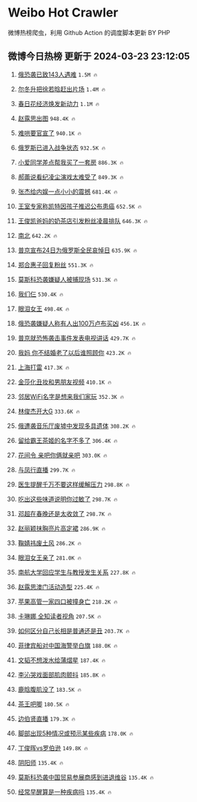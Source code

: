 # Weibo Hot Crawler 



微博热榜爬虫，利用 Github Action 的调度脚本更新 BY PHP 


## 微博今日热榜 更新于 2024-03-23 23:12:05 
1. [俄恐袭已致143人遇难](https://s.weibo.com/weibo?q=%23%E4%BF%84%E6%81%90%E8%A2%AD%E5%B7%B2%E8%87%B4143%E4%BA%BA%E9%81%87%E9%9A%BE%23&t=31&band_rank=1&Refer=top) `1.5M 🔥` 

1. [尔冬升把徐若晗赶出片场](https://s.weibo.com/weibo?q=%23%E5%B0%94%E5%86%AC%E5%8D%87%E6%8A%8A%E5%BE%90%E8%8B%A5%E6%99%97%E8%B5%B6%E5%87%BA%E7%89%87%E5%9C%BA%23&t=31&band_rank=2&Refer=top) `1.4M 🔥` 

1. [春日花经济焕发新动力](https://s.weibo.com/weibo?q=%23%E6%98%A5%E6%97%A5%E8%8A%B1%E7%BB%8F%E6%B5%8E%E7%84%95%E5%8F%91%E6%96%B0%E5%8A%A8%E5%8A%9B%23&t=31&band_rank=3&Refer=top) `1.1M 🔥` 

1. [赵露思出图](https://s.weibo.com/weibo?q=%E8%B5%B5%E9%9C%B2%E6%80%9D%E5%87%BA%E5%9B%BE&t=31&band_rank=4&Refer=top) `948.4K 🔥` 

1. [难哄要官宣了](https://s.weibo.com/weibo?q=%23%E9%9A%BE%E5%93%84%E8%A6%81%E5%AE%98%E5%AE%A3%E4%BA%86%23&t=31&band_rank=5&Refer=top) `940.1K 🔥` 

1. [俄罗斯已进入战争状态](https://s.weibo.com/weibo?q=%23%E4%BF%84%E7%BD%97%E6%96%AF%E5%B7%B2%E8%BF%9B%E5%85%A5%E6%88%98%E4%BA%89%E7%8A%B6%E6%80%81%23&t=31&band_rank=6&Refer=top) `932.5K 🔥` 

1. [小爱同学差点帮我买了一套房](https://s.weibo.com/weibo?q=%23%E5%B0%8F%E7%88%B1%E5%90%8C%E5%AD%A6%E5%B7%AE%E7%82%B9%E5%B8%AE%E6%88%91%E4%B9%B0%E4%BA%86%E4%B8%80%E5%A5%97%E6%88%BF%23&t=31&band_rank=7&Refer=top) `886.3K 🔥` 

1. [郝蕾说看纪凌尘演戏太难受了](https://s.weibo.com/weibo?q=%23%E9%83%9D%E8%95%BE%E8%AF%B4%E7%9C%8B%E7%BA%AA%E5%87%8C%E5%B0%98%E6%BC%94%E6%88%8F%E5%A4%AA%E9%9A%BE%E5%8F%97%E4%BA%86%23&t=31&band_rank=8&Refer=top) `849.3K 🔥` 

1. [张杰给内娱一点小小的震撼](https://s.weibo.com/weibo?q=%23%E5%BC%A0%E6%9D%B0%E7%BB%99%E5%86%85%E5%A8%B1%E4%B8%80%E7%82%B9%E5%B0%8F%E5%B0%8F%E7%9A%84%E9%9C%87%E6%92%BC%23&t=31&band_rank=9&Refer=top) `681.4K 🔥` 

1. [王室专家称凯特因孩子推迟公布患癌](https://s.weibo.com/weibo?q=%23%E7%8E%8B%E5%AE%A4%E4%B8%93%E5%AE%B6%E7%A7%B0%E5%87%AF%E7%89%B9%E5%9B%A0%E5%AD%A9%E5%AD%90%E6%8E%A8%E8%BF%9F%E5%85%AC%E5%B8%83%E6%82%A3%E7%99%8C%23&t=31&band_rank=10&Refer=top) `652.5K 🔥` 

1. [王俊凯爸妈的奶茶店引发粉丝凌晨排队](https://s.weibo.com/weibo?q=%23%E7%8E%8B%E4%BF%8A%E5%87%AF%E7%88%B8%E5%A6%88%E7%9A%84%E5%A5%B6%E8%8C%B6%E5%BA%97%E5%BC%95%E5%8F%91%E7%B2%89%E4%B8%9D%E5%87%8C%E6%99%A8%E6%8E%92%E9%98%9F%23&t=31&band_rank=11&Refer=top) `646.3K 🔥` 

1. [南北](https://s.weibo.com/weibo?q=%E5%8D%97%E5%8C%97&t=31&band_rank=12&Refer=top) `642.2K 🔥` 

1. [普京宣布24日为俄罗斯全民哀悼日](https://s.weibo.com/weibo?q=%23%E6%99%AE%E4%BA%AC%E5%AE%A3%E5%B8%8324%E6%97%A5%E4%B8%BA%E4%BF%84%E7%BD%97%E6%96%AF%E5%85%A8%E6%B0%91%E5%93%80%E6%82%BC%E6%97%A5%23&t=31&band_rank=13&Refer=top) `635.9K 🔥` 

1. [郑合惠子回复粉丝](https://s.weibo.com/weibo?q=%23%E9%83%91%E5%90%88%E6%83%A0%E5%AD%90%E5%9B%9E%E5%A4%8D%E7%B2%89%E4%B8%9D%23&t=31&band_rank=14&Refer=top) `551.3K 🔥` 

1. [莫斯科恐袭嫌疑人被捕现场](https://s.weibo.com/weibo?q=%23%E8%8E%AB%E6%96%AF%E7%A7%91%E6%81%90%E8%A2%AD%E5%AB%8C%E7%96%91%E4%BA%BA%E8%A2%AB%E6%8D%95%E7%8E%B0%E5%9C%BA%23&t=31&band_rank=15&Refer=top) `531.3K 🔥` 

1. [我们仨](https://s.weibo.com/weibo?q=%E6%88%91%E4%BB%AC%E4%BB%A8&t=31&band_rank=16&Refer=top) `530.4K 🔥` 

1. [眼泪女王](https://s.weibo.com/weibo?q=%E7%9C%BC%E6%B3%AA%E5%A5%B3%E7%8E%8B&t=31&band_rank=17&Refer=top) `498.4K 🔥` 

1. [俄恐袭嫌疑人称有人出100万卢布买凶](https://s.weibo.com/weibo?q=%23%E4%BF%84%E6%81%90%E8%A2%AD%E5%AB%8C%E7%96%91%E4%BA%BA%E7%A7%B0%E6%9C%89%E4%BA%BA%E5%87%BA100%E4%B8%87%E5%8D%A2%E5%B8%83%E4%B9%B0%E5%87%B6%23&t=31&band_rank=18&Refer=top) `456.1K 🔥` 

1. [普京就恐怖袭击事件发表电视讲话](https://s.weibo.com/weibo?q=%23%E6%99%AE%E4%BA%AC%E5%B0%B1%E6%81%90%E6%80%96%E8%A2%AD%E5%87%BB%E4%BA%8B%E4%BB%B6%E5%8F%91%E8%A1%A8%E7%94%B5%E8%A7%86%E8%AE%B2%E8%AF%9D%23&t=31&band_rank=19&Refer=top) `429.7K 🔥` 

1. [我妈 你不结婚老了以后谁照顾你](https://s.weibo.com/weibo?q=%E6%88%91%E5%A6%88%20%E4%BD%A0%E4%B8%8D%E7%BB%93%E5%A9%9A%E8%80%81%E4%BA%86%E4%BB%A5%E5%90%8E%E8%B0%81%E7%85%A7%E9%A1%BE%E4%BD%A0&t=31&band_rank=20&Refer=top) `423.2K 🔥` 

1. [上海打雷](https://s.weibo.com/weibo?q=%E4%B8%8A%E6%B5%B7%E6%89%93%E9%9B%B7&t=31&band_rank=21&Refer=top) `417.3K 🔥` 

1. [金莎化丑妆和男朋友视频](https://s.weibo.com/weibo?q=%23%E9%87%91%E8%8E%8E%E5%8C%96%E4%B8%91%E5%A6%86%E5%92%8C%E7%94%B7%E6%9C%8B%E5%8F%8B%E8%A7%86%E9%A2%91%23&t=31&band_rank=22&Refer=top) `410.1K 🔥` 

1. [邻居WiFi名字是想来我们家玩](https://s.weibo.com/weibo?q=%23%E9%82%BB%E5%B1%85WiFi%E5%90%8D%E5%AD%97%E6%98%AF%E6%83%B3%E6%9D%A5%E6%88%91%E4%BB%AC%E5%AE%B6%E7%8E%A9%23&t=31&band_rank=23&Refer=top) `352.3K 🔥` 

1. [林俊杰开大G](https://s.weibo.com/weibo?q=%23%E6%9E%97%E4%BF%8A%E6%9D%B0%E5%BC%80%E5%A4%A7G%23&t=31&band_rank=24&Refer=top) `333.6K 🔥` 

1. [俄遭袭音乐厅废墟中发现多具遗体](https://s.weibo.com/weibo?q=%23%E4%BF%84%E9%81%AD%E8%A2%AD%E9%9F%B3%E4%B9%90%E5%8E%85%E5%BA%9F%E5%A2%9F%E4%B8%AD%E5%8F%91%E7%8E%B0%E5%A4%9A%E5%85%B7%E9%81%97%E4%BD%93%23&t=31&band_rank=25&Refer=top) `308.2K 🔥` 

1. [留给霸王茶姬的名字不多了](https://s.weibo.com/weibo?q=%23%E7%95%99%E7%BB%99%E9%9C%B8%E7%8E%8B%E8%8C%B6%E5%A7%AC%E7%9A%84%E5%90%8D%E5%AD%97%E4%B8%8D%E5%A4%9A%E4%BA%86%23&t=31&band_rank=26&Refer=top) `306.4K 🔥` 

1. [花间令 亲吧你俩就亲吧](https://s.weibo.com/weibo?q=%E8%8A%B1%E9%97%B4%E4%BB%A4%20%E4%BA%B2%E5%90%A7%E4%BD%A0%E4%BF%A9%E5%B0%B1%E4%BA%B2%E5%90%A7&t=31&band_rank=27&Refer=top) `303.0K 🔥` 

1. [与凤行直播](https://s.weibo.com/weibo?q=%E4%B8%8E%E5%87%A4%E8%A1%8C%E7%9B%B4%E6%92%AD&t=31&band_rank=28&Refer=top) `299.7K 🔥` 

1. [医生提醒千万不要这样缓解压力](https://s.weibo.com/weibo?q=%23%E5%8C%BB%E7%94%9F%E6%8F%90%E9%86%92%E5%8D%83%E4%B8%87%E4%B8%8D%E8%A6%81%E8%BF%99%E6%A0%B7%E7%BC%93%E8%A7%A3%E5%8E%8B%E5%8A%9B%23&t=31&band_rank=29&Refer=top) `298.8K 🔥` 

1. [吃出这些味道说明你过敏了](https://s.weibo.com/weibo?q=%23%E5%90%83%E5%87%BA%E8%BF%99%E4%BA%9B%E5%91%B3%E9%81%93%E8%AF%B4%E6%98%8E%E4%BD%A0%E8%BF%87%E6%95%8F%E4%BA%86%23&t=31&band_rank=30&Refer=top) `298.7K 🔥` 

1. [邓超在春晚还是太收敛了](https://s.weibo.com/weibo?q=%E9%82%93%E8%B6%85%E5%9C%A8%E6%98%A5%E6%99%9A%E8%BF%98%E6%98%AF%E5%A4%AA%E6%94%B6%E6%95%9B%E4%BA%86&t=31&band_rank=31&Refer=top) `298.7K 🔥` 

1. [赵丽颖抹胸亮片高定裙](https://s.weibo.com/weibo?q=%23%E8%B5%B5%E4%B8%BD%E9%A2%96%E6%8A%B9%E8%83%B8%E4%BA%AE%E7%89%87%E9%AB%98%E5%AE%9A%E8%A3%99%23&t=31&band_rank=32&Refer=top) `286.9K 🔥` 

1. [鞠婧祎废土风](https://s.weibo.com/weibo?q=%23%E9%9E%A0%E5%A9%A7%E7%A5%8E%E5%BA%9F%E5%9C%9F%E9%A3%8E%23&t=31&band_rank=33&Refer=top) `286.2K 🔥` 

1. [眼泪女王亲了](https://s.weibo.com/weibo?q=%23%E7%9C%BC%E6%B3%AA%E5%A5%B3%E7%8E%8B%E4%BA%B2%E4%BA%86%23&t=31&band_rank=34&Refer=top) `281.0K 🔥` 

1. [南航大学回应学生与教授发生关系](https://s.weibo.com/weibo?q=%23%E5%8D%97%E8%88%AA%E5%A4%A7%E5%AD%A6%E5%9B%9E%E5%BA%94%E5%AD%A6%E7%94%9F%E4%B8%8E%E6%95%99%E6%8E%88%E5%8F%91%E7%94%9F%E5%85%B3%E7%B3%BB%23&t=31&band_rank=35&Refer=top) `227.8K 🔥` 

1. [赵露思澳门活动造型](https://s.weibo.com/weibo?q=%23%E8%B5%B5%E9%9C%B2%E6%80%9D%E6%BE%B3%E9%97%A8%E6%B4%BB%E5%8A%A8%E9%80%A0%E5%9E%8B%23&t=31&band_rank=36&Refer=top) `225.4K 🔥` 

1. [苹果高管一家四口被撞身亡](https://s.weibo.com/weibo?q=%23%E8%8B%B9%E6%9E%9C%E9%AB%98%E7%AE%A1%E4%B8%80%E5%AE%B6%E5%9B%9B%E5%8F%A3%E8%A2%AB%E6%92%9E%E8%BA%AB%E4%BA%A1%23&t=31&band_rank=37&Refer=top) `218.2K 🔥` 

1. [卡琳娜 全知读者视角](https://s.weibo.com/weibo?q=%E5%8D%A1%E7%90%B3%E5%A8%9C%20%E5%85%A8%E7%9F%A5%E8%AF%BB%E8%80%85%E8%A7%86%E8%A7%92&t=31&band_rank=38&Refer=top) `207.5K 🔥` 

1. [如何区分自己长相是普通还是丑](https://s.weibo.com/weibo?q=%23%E5%A6%82%E4%BD%95%E5%8C%BA%E5%88%86%E8%87%AA%E5%B7%B1%E9%95%BF%E7%9B%B8%E6%98%AF%E6%99%AE%E9%80%9A%E8%BF%98%E6%98%AF%E4%B8%91%23&t=31&band_rank=39&Refer=top) `203.7K 🔥` 

1. [菲律宾船对中国海警举白旗](https://s.weibo.com/weibo?q=%23%E8%8F%B2%E5%BE%8B%E5%AE%BE%E8%88%B9%E5%AF%B9%E4%B8%AD%E5%9B%BD%E6%B5%B7%E8%AD%A6%E4%B8%BE%E7%99%BD%E6%97%97%23&t=31&band_rank=40&Refer=top) `188.0K 🔥` 

1. [文韬不想泼水给蒲熠星](https://s.weibo.com/weibo?q=%23%E6%96%87%E9%9F%AC%E4%B8%8D%E6%83%B3%E6%B3%BC%E6%B0%B4%E7%BB%99%E8%92%B2%E7%86%A0%E6%98%9F%23&t=31&band_rank=41&Refer=top) `187.4K 🔥` 

1. [李沁哭戏面部肌肉颤抖](https://s.weibo.com/weibo?q=%23%E6%9D%8E%E6%B2%81%E5%93%AD%E6%88%8F%E9%9D%A2%E9%83%A8%E8%82%8C%E8%82%89%E9%A2%A4%E6%8A%96%23&t=31&band_rank=42&Refer=top) `185.8K 🔥` 

1. [鹿晗腹肌没了](https://s.weibo.com/weibo?q=%23%E9%B9%BF%E6%99%97%E8%85%B9%E8%82%8C%E6%B2%A1%E4%BA%86%23&t=31&band_rank=43&Refer=top) `183.5K 🔥` 

1. [茶王吧唧](https://s.weibo.com/weibo?q=%E8%8C%B6%E7%8E%8B%E5%90%A7%E5%94%A7&t=31&band_rank=44&Refer=top) `180.5K 🔥` 

1. [边伯贤直播](https://s.weibo.com/weibo?q=%E8%BE%B9%E4%BC%AF%E8%B4%A4%E7%9B%B4%E6%92%AD&t=31&band_rank=45&Refer=top) `179.3K 🔥` 

1. [脚部出现5种情况或预示某些疾病](https://s.weibo.com/weibo?q=%23%E8%84%9A%E9%83%A8%E5%87%BA%E7%8E%B05%E7%A7%8D%E6%83%85%E5%86%B5%E6%88%96%E9%A2%84%E7%A4%BA%E6%9F%90%E4%BA%9B%E7%96%BE%E7%97%85%23&t=31&band_rank=46&Refer=top) `178.0K 🔥` 

1. [丁俊晖vs罗伯逊](https://s.weibo.com/weibo?q=%23%E4%B8%81%E4%BF%8A%E6%99%96vs%E7%BD%97%E4%BC%AF%E9%80%8A%23&t=31&band_rank=47&Refer=top) `149.8K 🔥` 

1. [阴阳师](https://s.weibo.com/weibo?q=%E9%98%B4%E9%98%B3%E5%B8%88&t=31&band_rank=48&Refer=top) `135.4K 🔥` 

1. [莫斯科恐袭中国贸易参展商感到进退维谷](https://s.weibo.com/weibo?q=%23%E8%8E%AB%E6%96%AF%E7%A7%91%E6%81%90%E8%A2%AD%E4%B8%AD%E5%9B%BD%E8%B4%B8%E6%98%93%E5%8F%82%E5%B1%95%E5%95%86%E6%84%9F%E5%88%B0%E8%BF%9B%E9%80%80%E7%BB%B4%E8%B0%B7%23&t=31&band_rank=49&Refer=top) `135.4K 🔥` 

1. [经常早醒算是一种疾病吗](https://s.weibo.com/weibo?q=%23%E7%BB%8F%E5%B8%B8%E6%97%A9%E9%86%92%E7%AE%97%E6%98%AF%E4%B8%80%E7%A7%8D%E7%96%BE%E7%97%85%E5%90%97%23&t=31&band_rank=50&Refer=top) `135.4K 🔥` 

